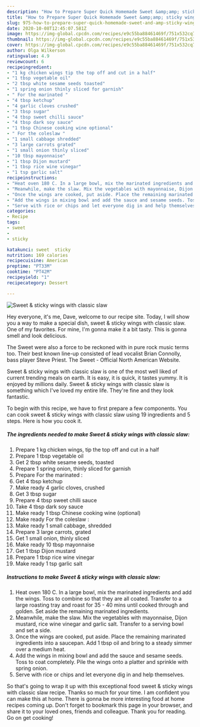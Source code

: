 ```yaml
---
description: "How to Prepare Super Quick Homemade Sweet &amp;amp; sticky wings with classic slaw"
title: "How to Prepare Super Quick Homemade Sweet &amp;amp; sticky wings with classic slaw"
slug: 975-how-to-prepare-super-quick-homemade-sweet-and-amp-sticky-wings-with-classic-slaw
date: 2020-10-08T12:45:07.581Z
image: https://img-global.cpcdn.com/recipes/e9c55ba88461469f/751x532cq70/sweet-sticky-wings-with-classic-slaw-recipe-main-photo.jpg
thumbnail: https://img-global.cpcdn.com/recipes/e9c55ba88461469f/751x532cq70/sweet-sticky-wings-with-classic-slaw-recipe-main-photo.jpg
cover: https://img-global.cpcdn.com/recipes/e9c55ba88461469f/751x532cq70/sweet-sticky-wings-with-classic-slaw-recipe-main-photo.jpg
author: Olga Wilkerson
ratingvalue: 4.9
reviewcount: 6
recipeingredient:
- "1 kg chicken wings tip the top off and cut in a half"
- "1 tbsp vegetable oil"
- "2 tbsp white sesame seeds toasted"
- "1 spring onion thinly sliced for garnish"
- " For the marinated "
- "4 tbsp ketchup"
- "4 garlic cloves crushed"
- "3 tbsp sugar"
- "4 tbsp sweet chilli sauce"
- "4 tbsp dark soy sauce"
- "1 tbsp Chinese cooking wine optional"
- " For the coleslaw "
- "1 small cabbage shredded"
- "3 large carrots grated"
- "1 small onion thinly sliced"
- "10 tbsp mayonnaise"
- "1 tbsp Dijon mustard"
- "1 tbsp rice wine vinegar"
- "1 tsp garlic salt"
recipeinstructions:
- "Heat oven 180 C. In a large bowl, mix the marinated ingredients and add the wings. Toss to combine so that they are all coated. Transfer to a large roasting tray and roast for 35 - 40 mins until cooked through and golden. Set aside the remaining marinated ingredients."
- "Meanwhile, make the slaw. Mix the vegetables with mayonnaise, Dijon mustard, rice wine vinegar and garlic salt. Transfer to a serving bowl and set a side."
- "Once the wings are cooked, put aside. Place the remaining marinated ingredients into a saucepan. Add 1 tbsp oil and bring to a steady simmer over a medium heat."
- "Add the wings in mixing bowl and add the sauce and sesame seeds. Toss to coat completely. Pile the wings onto a platter and sprinkle with spring onion."
- "Serve with rice or chips and let everyone dig in and help themselves."
categories:
- Recipe
tags:
- sweet
- 
- sticky

katakunci: sweet  sticky 
nutrition: 169 calories
recipecuisine: American
preptime: "PT33M"
cooktime: "PT42M"
recipeyield: "1"
recipecategory: Dessert

---
```



![Sweet &amp; sticky wings with classic slaw](https://img-global.cpcdn.com/recipes/e9c55ba88461469f/751x532cq70/sweet-sticky-wings-with-classic-slaw-recipe-main-photo.jpg)

Hey everyone, it's me, Dave, welcome to our recipe site. Today, I will show you a way to make a special dish, sweet &amp; sticky wings with classic slaw. One of my favorites. For mine, I'm gonna make it a bit tasty. This is gonna smell and look delicious.

The Sweet were also a force to be reckoned with in pure rock music terms too. Their best known line-up consisted of lead vocalist Brian Connolly, bass player Steve Priest. The Sweet - Official North American Website.

Sweet &amp; sticky wings with classic slaw is one of the most well liked of current trending meals on earth. It is easy, it is quick, it tastes yummy. It is enjoyed by millions daily. Sweet &amp; sticky wings with classic slaw is something which I've loved my entire life. They're fine and they look fantastic.


To begin with this recipe, we have to first prepare a few components. You can cook sweet &amp; sticky wings with classic slaw using 19 ingredients and 5 steps. Here is how you cook it.

<!--inarticleads1-->

##### The ingredients needed to make Sweet &amp; sticky wings with classic slaw:

1. Prepare 1 kg chicken wings, tip the top off and cut in a half
1. Prepare 1 tbsp vegetable oil
1. Get 2 tbsp white sesame seeds, toasted
1. Prepare 1 spring onion, thinly sliced for garnish
1. Prepare  For the marinated :
1. Get 4 tbsp ketchup
1. Make ready 4 garlic cloves, crushed
1. Get 3 tbsp sugar
1. Prepare 4 tbsp sweet chilli sauce
1. Take 4 tbsp dark soy sauce
1. Make ready 1 tbsp Chinese cooking wine (optional)
1. Make ready  For the coleslaw :
1. Make ready 1 small cabbage, shredded
1. Prepare 3 large carrots, grated
1. Get 1 small onion, thinly sliced
1. Make ready 10 tbsp mayonnaise
1. Get 1 tbsp Dijon mustard
1. Prepare 1 tbsp rice wine vinegar
1. Make ready 1 tsp garlic salt




<!--inarticleads2-->

##### Instructions to make Sweet &amp; sticky wings with classic slaw:

1. Heat oven 180 C. In a large bowl, mix the marinated ingredients and add the wings. Toss to combine so that they are all coated. Transfer to a large roasting tray and roast for 35 - 40 mins until cooked through and golden. Set aside the remaining marinated ingredients.
1. Meanwhile, make the slaw. Mix the vegetables with mayonnaise, Dijon mustard, rice wine vinegar and garlic salt. Transfer to a serving bowl and set a side.
1. Once the wings are cooked, put aside. Place the remaining marinated ingredients into a saucepan. Add 1 tbsp oil and bring to a steady simmer over a medium heat.
1. Add the wings in mixing bowl and add the sauce and sesame seeds. Toss to coat completely. Pile the wings onto a platter and sprinkle with spring onion.
1. Serve with rice or chips and let everyone dig in and help themselves.




So that's going to wrap it up with this exceptional food sweet &amp; sticky wings with classic slaw recipe. Thanks so much for your time. I am confident you can make this at home. There is gonna be more interesting food at home recipes coming up. Don't forget to bookmark this page in your browser, and share it to your loved ones, friends and colleague. Thank you for reading. Go on get cooking!
